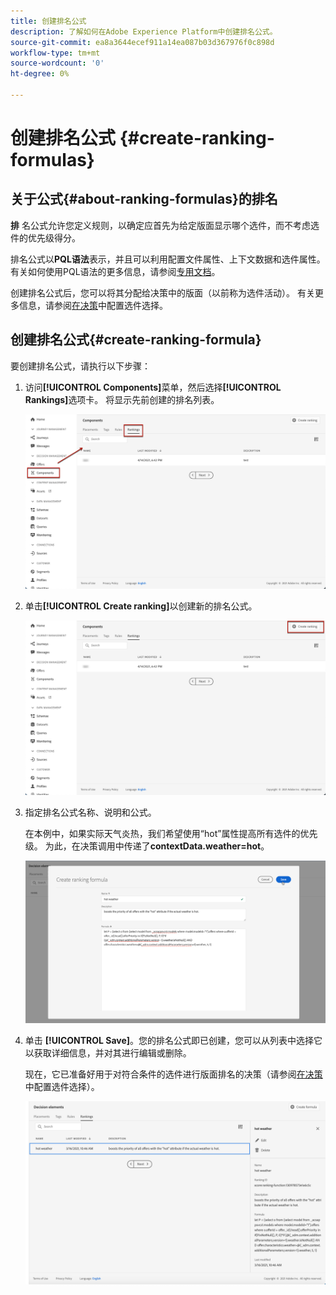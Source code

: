 ```yaml
---
title: 创建排名公式
description: 了解如何在Adobe Experience Platform中创建排名公式。
source-git-commit: ea8a3644ecef911a14ea087b03d367976f0c898d
workflow-type: tm+mt
source-wordcount: '0'
ht-degree: 0%

---
```


# 创建排名公式 {#create-ranking-formulas}

## 关于公式{#about-ranking-formulas}的排名

**排** 名公式允许您定义规则，以确定应首先为给定版面显示哪个选件，而不考虑选件的优先级得分。

排名公式以&#x200B;**PQL语法**&#x200B;表示，并且可以利用配置文件属性、上下文数据和选件属性。 有关如何使用PQL语法的更多信息，请参阅[专用文档](https://experienceleague.adobe.com/docs/experience-platform/segmentation/pql/overview.html)。

创建排名公式后，您可以将其分配给决策中的版面（以前称为选件活动）。 有关更多信息，请参阅[在决策](../offer-activities/configure-offer-selection.md)中配置选件选择。

## 创建排名公式{#create-ranking-formula}

要创建排名公式，请执行以下步骤：

1. 访问&#x200B;**[!UICONTROL Components]**&#x200B;菜单，然后选择&#x200B;**[!UICONTROL Rankings]**&#x200B;选项卡。 将显示先前创建的排名列表。

   ![](../../assets/rankings-list.png)

1. 单击&#x200B;**[!UICONTROL Create ranking]**&#x200B;以创建新的排名公式。

   ![](../../assets/ranking-create-formula.png)

1. 指定排名公式名称、说明和公式。

   在本例中，如果实际天气炎热，我们希望使用“hot”属性提高所有选件的优先级。 为此，在决策调用中传递了&#x200B;**contextData.weather=hot**。

   ![](../../assets/ranking-syntax.png)

1. 单击 **[!UICONTROL Save]**。您的排名公式即已创建，您可以从列表中选择它以获取详细信息，并对其进行编辑或删除。

   现在，它已准备好用于对符合条件的选件进行版面排名的决策（请参阅[在决策](../offer-activities/configure-offer-selection.md)中配置选件选择）。

   ![](../../assets/ranking-formula-created.png)
